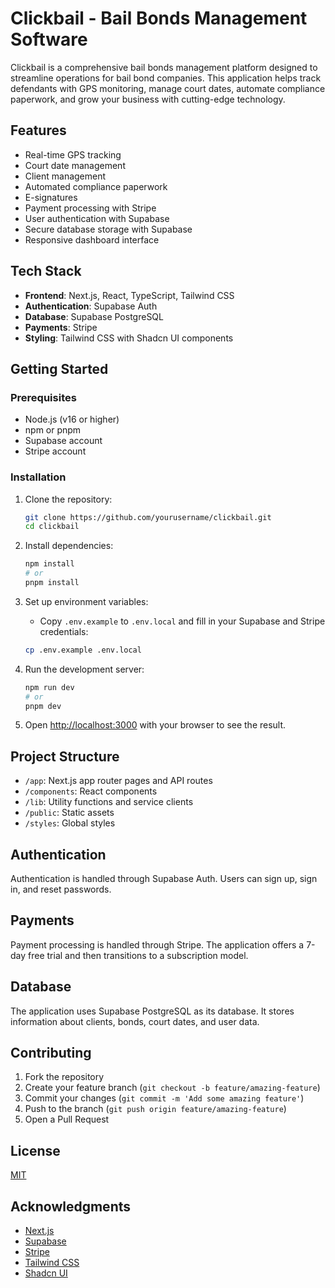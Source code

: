 # Clickbail - Bail Bonds Management Software

Clickbail is a comprehensive bail bonds management platform designed to streamline operations for bail bond companies. This application helps track defendants with GPS monitoring, manage court dates, automate compliance paperwork, and grow your business with cutting-edge technology.

## Features

- Real-time GPS tracking
- Court date management
- Client management
- Automated compliance paperwork
- E-signatures
- Payment processing with Stripe
- User authentication with Supabase
- Secure database storage with Supabase
- Responsive dashboard interface

## Tech Stack

- **Frontend**: Next.js, React, TypeScript, Tailwind CSS
- **Authentication**: Supabase Auth
- **Database**: Supabase PostgreSQL
- **Payments**: Stripe
- **Styling**: Tailwind CSS with Shadcn UI components

## Getting Started

### Prerequisites

- Node.js (v16 or higher)
- npm or pnpm
- Supabase account
- Stripe account

### Installation

1. Clone the repository:
   ```bash
   git clone https://github.com/yourusername/clickbail.git
   cd clickbail
   ```

2. Install dependencies:
   ```bash
   npm install
   # or
   pnpm install
   ```

3. Set up environment variables:
   - Copy `.env.example` to `.env.local` and fill in your Supabase and Stripe credentials:
   ```bash
   cp .env.example .env.local
   ```

4. Run the development server:
   ```bash
   npm run dev
   # or
   pnpm dev
   ```

5. Open [http://localhost:3000](http://localhost:3000) with your browser to see the result.

## Project Structure

- `/app`: Next.js app router pages and API routes
- `/components`: React components
- `/lib`: Utility functions and service clients
- `/public`: Static assets
- `/styles`: Global styles

## Authentication

Authentication is handled through Supabase Auth. Users can sign up, sign in, and reset passwords.

## Payments

Payment processing is handled through Stripe. The application offers a 7-day free trial and then transitions to a subscription model.

## Database

The application uses Supabase PostgreSQL as its database. It stores information about clients, bonds, court dates, and user data.

## Contributing

1. Fork the repository
2. Create your feature branch (`git checkout -b feature/amazing-feature`)
3. Commit your changes (`git commit -m 'Add some amazing feature'`)
4. Push to the branch (`git push origin feature/amazing-feature`)
5. Open a Pull Request

## License

[MIT](LICENSE)

## Acknowledgments

- [Next.js](https://nextjs.org/)
- [Supabase](https://supabase.io/)
- [Stripe](https://stripe.com/)
- [Tailwind CSS](https://tailwindcss.com/)
- [Shadcn UI](https://ui.shadcn.com/)
